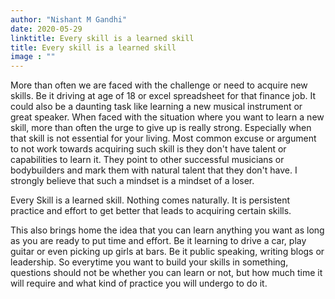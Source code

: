 ```yaml
---
author: "Nishant M Gandhi"
date: 2020-05-29
linktitle: Every skill is a learned skill
title: Every skill is a learned skill
image : ""
---
```


More than often we are faced with the challenge or need to acquire new skills. Be it driving at age of 18 or excel spreadsheet for that finance job. It could also be a daunting task like learning a new musical instrument or great speaker.
When faced with the situation where you want to learn a new skill, more than often the urge to give up is really strong. Especially when that skill is not essential for your living. Most common excuse or argument to not work towards acquiring such skill is they don't have talent or capabilities to learn it. They point to other successful musicians or bodybuilders and mark them with natural talent that they don't have.
I strongly believe that such a mindset is a mindset of a loser.

  Every Skill is a learned skill. Nothing comes naturally. It is persistent practice and effort to get better that leads to acquiring certain skills.

This also brings home the idea that you can learn anything you want as long as you are ready to put time and effort. Be it learning to drive a car, play guitar or even picking up girls at bars. Be it public speaking, writing blogs or leadership.
So everytime you want to build your skills in something, questions should not be whether you can learn or not, but how much time it will require and what kind of practice you will undergo to do it.
